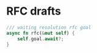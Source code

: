# RFC drafts

```rust
/// waiting resolution rfc goal
async fn rfc(&mut self) {
    self.goal.await?;
}
```
